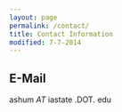 ```yaml
---
layout: page
permalink: /contact/
title: Contact Information
modified: 7-7-2014
---
```


## E-Mail
ashum *AT* iastate .DOT. edu